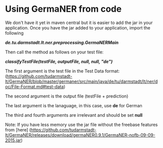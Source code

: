 # Using GermaNER from code

 We don't have it yet in maven central but it is easier to add the jar in your application. 
 Once you have the jar added to your application, import the following

***de.tu.darmstadt.lt.ner.preprocessing.GermaNERMain***

Then call the method as follows on your test file:

***classifyTestFile(testFile, outputFile, null, null, "de")***

The first argument is the test file in the Test Data format: (https://github.com/tudarmstadt-lt/GermaNER/blob/master/germaner/src/main/java/de/tu/darmstadt/lt/ner/doc/File-Format.md#test-data)

The second argument is the output file (testFile + prediction)

The last argument is the lanaguage, in this case, use **de** for German

The third and fourth arguments are irrelevant and should be set **null**

Note: If you have less memory use the jar file without the freebase features from [here] (https://github.com/tudarmstadt-lt/GermaNER/releases/download/germaNER0.9.1/GermaNER-nofb-09-09-2015.jar)
